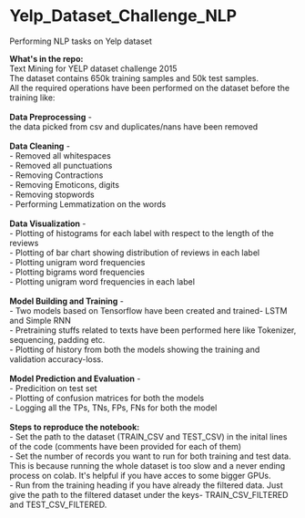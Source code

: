 # Yelp_Dataset_Challenge_NLP
Performing NLP tasks on Yelp dataset

**What's in the repo:**<br />
Text Mining for YELP dataset challenge 2015<br />
The dataset contains 650k training samples and 50k test samples.<br />
All the required operations have been performed on the dataset before the training like:<br /><br />
**Data Preprocessing** - <br />
    the data picked from csv and duplicates/nans have been removed<br /><br />
**Data Cleaning** - <br />
    - Removed all whitespaces <br />
    - Removed all punctuations<br />
    - Removing Contractions<br />
    - Removing Emoticons, digits<br />
    - Removing stopwords<br />
    - Performing Lemmatization on the words<br /><br />
**Data Visualization** -<br />
	- Plotting of histograms for each label with respect to the length of the reviews<br />
	- Plotting of bar chart showing distribution of reviews in each label<br />
	- Plotting unigram word frequencies<br />
	- Plotting bigrams word frequencies<br />
	- Plotting unigram word frequencies in each label<br /><br />
**Model Building and Training** - <br />
	- Two models based on Tensorflow have been created and trained- LSTM and Simple RNN<br />
	- Pretraining stuffs related to texts have been performed here like Tokenizer, sequencing, padding etc.<br />
	- Plotting of history from both the models showing the training and validation accuracy-loss.<br /><br />
**Model Prediction and Evaluation** - <br />
	- Predicition on test set<br />
	- Plotting of confusion matrices for both the models<br />
	- Logging all the TPs, TNs, FPs, FNs for both the model<br /><br />
**Steps to reproduce the notebook:**<br />
	- Set the path to the dataset (TRAIN_CSV and TEST_CSV) in the inital lines of the code (comments have been provided for each of them)<br />
	- Set the number of records you want to run for both training and test data. This is because running the whole dataset is too slow and a never ending process on colab. It's helpful if you have acces to some bigger GPUs.<br />
	- Run from the training heading if you have already the filtered data. Just give the path to the filtered dataset under the keys- TRAIN_CSV_FILTERED and TEST_CSV_FILTERED.<br /><br />
